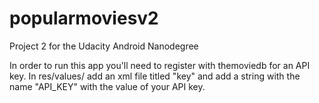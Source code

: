 # popularmoviesv2
Project 2 for the Udacity Android Nanodegree

In order to run this app you'll need to register with themoviedb for an API key. 
In res/values/ add an xml file titled "key" and add a string with the name "API_KEY" 
with the value of your API key. 

